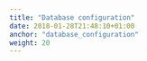 ```yaml
---
title: "Database configuration"
date: 2018-01-28T21:48:10+01:00
anchor: "database_configuration"
weight: 20
---
```


